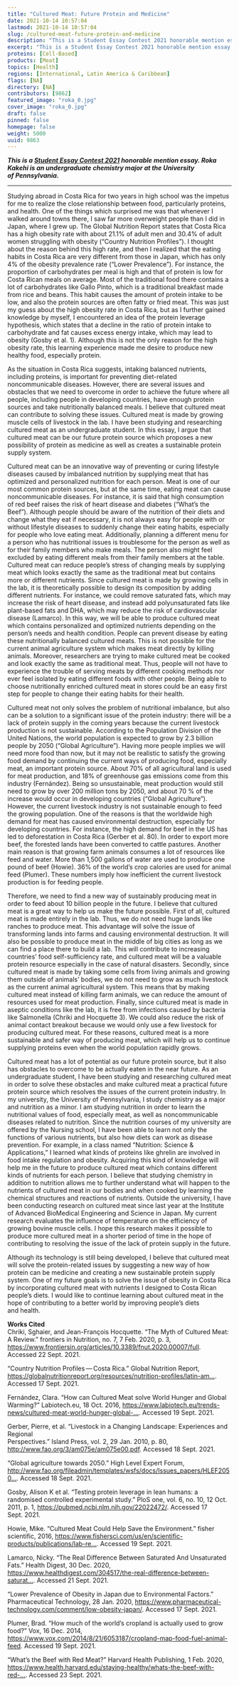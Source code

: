 ```yaml
---
title: "Cultured Meat: Future Protein and Medicine"
date: 2021-10-14 10:57:04
lastmod: 2021-10-14 10:57:04
slug: /cultured-meat-future-protein-and-medicine
description: "This is a Student Essay Contest 2021 honorable mention essay. Roka Kakehi is an undergraduate chemistry major at the University of Pennsylvania."
excerpt: "This is a Student Essay Contest 2021 honorable mention essay. Roka Kakehi is an undergraduate chemistry major at the University of Pennsylvania."
proteins: [Cell-Based]
products: [Meat]
topics: [Health]
regions: [International, Latin America & Caribbean]
flags: [NA]
directory: [NA]
contributors: [9862]
featured_image: "roka_0.jpg"
cover_image: "roka_0.jpg"
draft: false
pinned: false
homepage: false
weight: 5000
uuid: 9863
---
```

<p><em><strong>This is a <a href="https://www.proteinreport.org/student-essay-contest-2021">Student Essay Contest 2021</a> honorable mention essay. Roka Kakehi is an undergraduate chemistry major at the University of Pennsylvania.</strong></em></p>

<hr />
<p>Studying abroad in Costa Rica for two years in high school was the impetus for me to realize the close relationship between food, particularly proteins, and health. One of the things which surprised me was that whenever I walked around towns there, I saw far more overweight people than I did in Japan, where I grew up. The Global Nutrition Report states that Costa Rica has a high obesity rate with about 21.1% of adult men and 30.4% of adult women struggling with obesity (“Country Nutrition Profiles”). I thought about the reason behind this high rate, and then I realized that the eating habits in Costa Rica are very different from those in Japan, which has only 4% of the obesity prevalence rate (“Lower Prevalence”). For instance, the proportion of carbohydrates per meal is high and that of protein is low for Costa Rican meals on average. Most of the traditional food there contains a lot of carbohydrates like Gallo Pinto, which is a traditional breakfast made from rice and beans. This habit causes the amount of protein intake to be low, and also the protein sources are often fatty or fried meat. This was just my guess about the high obesity rate in Costa Rica, but as I further gained knowledge by myself, I encountered an idea of the protein leverage hypothesis, which states that a decline in the ratio of protein intake to carbohydrate and fat causes excess energy intake, which may lead to obesity (Gosby et al. 1). Although this is not the only reason for the high obesity rate, this learning experience made me desire to produce new healthy food, especially protein.</p>

<p>As the situation in Costa Rica suggests, intaking balanced nutrients, including proteins, is important for preventing diet-related noncommunicable diseases. However, there are several issues and obstacles that we need to overcome in order to achieve the future where all people, including people in developing countries, have enough protein sources and take nutritionally balanced meals. I believe that cultured meat can contribute to solving these issues. Cultured meat is made by growing muscle cells of livestock in the lab. I have been studying and researching cultured meat as an undergraduate student. In this essay, I argue that cultured meat can be our future protein source which proposes a new possibility of protein as medicine as well as creates a sustainable protein supply system.</p>

<p>Cultured meat can be an innovative way of preventing or curing lifestyle diseases caused by imbalanced nutrition by supplying meat that has optimized and personalized nutrition for each person. Meat is one of our most common protein sources, but at the same time, eating meat can cause noncommunicable diseases. For instance, it is said that high consumption of red beef raises the risk of heart disease and diabetes (“What’s the Beef”). Although people should be aware of the nutrition of their diets and change what they eat if necessary, it is not always easy for people with or without lifestyle diseases to suddenly change their eating habits, especially for people who love eating meat. Additionally, planning a different menu for a person who has nutritional issues is troublesome for the person as well as for their family members who make meals. The person also might feel excluded by eating different meals from their family members at the table. Cultured meat can reduce people’s stress of changing meals by supplying meat which looks exactly the same as the traditional meat but contains more or different nutrients. Since cultured meat is made by growing cells in the lab, it is theoretically possible to design its composition by adding different nutrients. For instance, we could remove saturated fats, which may increase the risk of heart disease, and instead add polyunsaturated fats like plant-based fats and DHA, which may reduce the risk of cardiovascular disease (Lamarco). In this way, we will be able to produce cultured meat which contains personalized and optimized nutrients depending on the person’s needs and health condition. People can prevent disease by eating these nutritionally balanced cultured meats. This is not possible for the current animal agriculture system which makes meat directly by killing animals. Moreover, researchers are trying to make cultured meat be cooked and look exactly the same as traditional meat. Thus, people will not have to experience the trouble of serving meats by different cooking methods nor ever feel isolated by eating different foods with other people. Being able to choose nutritionally enriched cultured meat in stores could be an easy first step for people to change their eating habits for their health.</p>

<p>Cultured meat not only solves the problem of nutritional imbalance, but also can be a solution to a significant issue of the protein industry: there will be a lack of protein supply in the coming years because the current livestock production is not sustainable. According to the Population Division of the United Nations, the world population is expected to grow by 2.3 billion people by 2050 (“Global Agriculture”). Having more people implies we will need more food than now, but it may not be realistic to satisfy the growing food demand by continuing the current ways of producing food, especially meat, an important protein source. About 70% of all agricultural land is used for meat production, and 18% of greenhouse gas emissions come from this industry (Fernández). Being so unsustainable, meat production would still need to grow by over 200 million tons by 2050, and about 70 % of the increase would occur in developing countries (“Global Agriculture”). However, the current livestock industry is not sustainable enough to feed the growing population. One of the reasons is that the worldwide high demand for meat has caused environmental destruction, especially for developing countries. For instance, the high demand for beef in the US has led to deforestation in Costa Rica (Gerber et al. 80). In order to export more beef, the forested lands have been converted to cattle pastures. Another main reason is that growing farm animals consumes a lot of resources like feed and water. More than 1,500 gallons of water are used to produce one pound of beef (Howie). 36% of the world’s crop calories are used for animal feed (Plumer). These numbers imply how inefficient the current livestock production is for feeding people.</p>

<p>Therefore, we need to find a new way of sustainably producing meat in order to feed about 10 billion people in the future. I believe that cultured meat is a great way to help us make the future possible. First of all, cultured meat is made entirely in the lab. Thus, we do not need huge lands like ranches to produce meat. This advantage will solve the issue of transforming lands into farms and causing environmental destruction. It will also be possible to produce meat in the middle of big cities as long as we can find a place there to build a lab. This will contribute to increasing countries’ food self-sufficiency rate, and cultured meat will be a valuable protein resource especially in the case of natural disasters. Secondly, since cultured meat is made by taking some cells from living animals and growing them outside of animals’ bodies, we do not need to grow as much livestock as the current animal agricultural system. This means that by making cultured meat instead of killing farm animals, we can reduce the amount of resources used for meat production. Finally, since cultured meat is made in aseptic conditions like the lab, it is free from infections caused by bacteria like Salmonella (Chriki and Hocquette 3). We could also reduce the risk of animal contact breakout because we would only use a few livestock for producing cultured meat. For these reasons, cultured meat is a more sustainable and safer way of producing meat, which will help us to continue supplying proteins even when the world population rapidly grows.</p>

<p>Cultured meat has a lot of potential as our future protein source, but it also has obstacles to overcome to be actually eaten in the near future. As an undergraduate student, I have been studying and researching cultured meat in order to solve these obstacles and make cultured meat a practical future protein source which resolves the issues of the current protein industry. In my university, the University of Pennsylvania, I study chemistry as a major and nutrition as a minor. I am studying nutrition in order to learn the nutritional values of food, especially meat, as well as noncommunicable diseases related to nutrition. Since the nutrition courses of my university are offered by the Nursing school, I have been able to learn not only the functions of various nutrients, but also how diets can work as disease prevention. For example, in a class named “Nutrition: Science <span class="amp">&</span> Applications,” I learned what kinds of proteins like ghrelin are involved in food intake regulation and obesity. Acquiring this kind of knowledge will help me in the future to produce cultured meat which contains different kinds of nutrients for each person. I believe that studying chemistry in addition to nutrition allows me to further understand what will happen to the nutrients of cultured meat in our bodies and when cooked by learning the chemical structures and reactions of nutrients. Outside the university, I have been conducting research on cultured meat since last year at the Institute of Advanced BioMedical Engineering and Science in Japan. My current research evaluates the influence of temperature on the efficiency of growing bovine muscle cells. I hope this research makes it possible to produce more cultured meat in a shorter period of time in the hope of contributing to resolving the issue of the lack of protein supply in the future.</p>

<p>Although its technology is still being developed, I believe that cultured meat will solve the protein-related issues by suggesting a new way of how protein can be medicine and creating a new sustainable protein supply system. One of my future goals is to solve the issue of obesity in Costa Rica by incorporating cultured meat with nutrients I designed to Costa Rican people’s diets. I would like to continue learning about cultured meat in the hope of contributing to a better world by improving people’s diets and health.</p>

<p><strong>Works Cited</strong><br />
Chriki, Sghaier, and Jean-François Hocquette. “The Myth of Cultured Meat: A Review.” frontiers in Nutrition, no. 7, 7 Feb. 2020, p. 3, <a href="https://www.frontiersin.org/articles/10.3389/fnut.2020.00007/full">https://www.frontiersin.org/articles/10.3389/fnut.2020.00007/full</a>. Accessed 22 Sept. 2021.</p>

<p>“Country Nutrition Profiles — Costa Rica.” Global Nutrition Report, <a href="https://globalnutritionreport.org/resources/nutrition-profiles/latin-america-and-caribbean/central-america/costa-rica/">https://globalnutritionreport.org/resources/nutrition-profiles/latin-am…</a>. Accessed 17 Sept. 2021.</p>

<p>Fernández, Clara. “How can Cultured Meat solve World Hunger and Global Warming?” Labiotech.eu, 18 Oct. 2016, <a href="https://www.labiotech.eu/trends-news/cultured-meat-world-hunger-global-warming/">https://www.labiotech.eu/trends-news/cultured-meat-world-hunger-global-…</a>. Accessed 19 Sept. 2021.</p>

<p>Gerber, Pierre, et al. “Livestock in a Changing Landscape: Experiences and Regional<br />
Perspectives.” Island Press, vol. 2, 29 Jan. 2010, p. 80, <a href="http://www.fao.org/3/am075e/am075e00.pdf">http://www.fao.org/3/am075e/am075e00.pdf</a>. Accessed 18 Sept. 2021.</p>

<p>“Global agriculture towards 2050.” High Level Expert Forum, <a href="http://www.fao.org/fileadmin/templates/wsfs/docs/Issues_papers/HLEF2050_Global_Agriculture.pdf">http://www.fao.org/fileadmin/templates/wsfs/docs/Issues_papers/HLEF2050…</a>. Accessed 18 Sept. 2021.</p>

<p>Gosby, Alison K et al. “Testing protein leverage in lean humans: a randomised controlled experimental study.” PloS one, vol. 6, no. 10, 12 Oct. 2011, p. 1, <a href="https://pubmed.ncbi.nlm.nih.gov/22022472/">https://pubmed.ncbi.nlm.nih.gov/22022472/</a>. Accessed 17 Sept. 2021.</p>

<p>Howie, Mike. “Cultured Meat Could Help Save the Environment.” fisher scientific, 2016, <a href="https://www.fishersci.com/us/en/scientific-products/publications/lab-reporter/2016/issue-1/cultured-meat-could-help-save-environment.html">https://www.fishersci.com/us/en/scientific-products/publications/lab-re…</a>. Accessed 19 Sept. 2021.</p>

<p>Lamarco, Nicky. “The Real Difference Between Saturated And Unsaturated Fats.” Health Digest, 30 Dec. 2020, <a href="https://www.healthdigest.com/304517/the-real-difference-between-saturated-and-unsaturated-fats/">https://www.healthdigest.com/304517/the-real-difference-between-saturat…</a>. Accessed 21 Sept. 2021.</p>

<p>“Lower Prevalence of Obesity in Japan due to Environmental Factors.” Pharmaceutical Technology, 28 Jan. 2020, <a href="https://www.pharmaceutical-technology.com/comment/low-obesity-japan/">https://www.pharmaceutical-technology.com/comment/low-obesity-japan/</a>. Accessed 17 Sept. 2021.</p>

<p>Plumer, Brad. “How much of the world’s cropland is actually used to grow food?” Vox, 16 Dec. 2014, <a href="https://www.vox.com/2014/8/21/6053187/cropland-map-food-fuel-animal-feed">https://www.vox.com/2014/8/21/6053187/cropland-map-food-fuel-animal-feed</a>. Accessed 19 Sept. 2021.</p>

<p>“What’s the Beef with Red Meat?” Harvard Health Publishing, 1 Feb. 2020, <a href="https://www.health.harvard.edu/staying-healthy/whats-the-beef-with-red-meat">https://www.health.harvard.edu/staying-healthy/whats-the-beef-with-red-…</a>. Accessed 23 Sept. 2021.</p>
